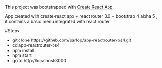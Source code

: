 This project was bootstrapped with [Create React App](https://github.com/facebookincubator/create-react-app).

App created with create-react app + react router 3.0 + bootstrap 4 alpha 5 , it contains a basic menu integrated with react router

#Steps

- git clone https://github.com/parlop/app-reactrouter-bs4.git 
- cd app-reactrouter-bs4
- npm install
- npm start
- go to http://localhost:3000
